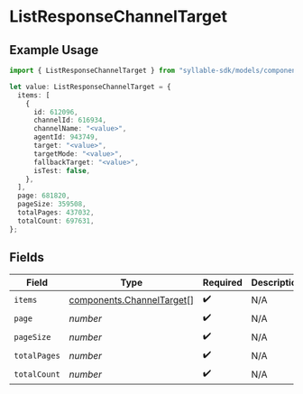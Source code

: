 # ListResponseChannelTarget

## Example Usage

```typescript
import { ListResponseChannelTarget } from "syllable-sdk/models/components";

let value: ListResponseChannelTarget = {
  items: [
    {
      id: 612096,
      channelId: 616934,
      channelName: "<value>",
      agentId: 943749,
      target: "<value>",
      targetMode: "<value>",
      fallbackTarget: "<value>",
      isTest: false,
    },
  ],
  page: 681820,
  pageSize: 359508,
  totalPages: 437032,
  totalCount: 697631,
};
```

## Fields

| Field                                                                  | Type                                                                   | Required                                                               | Description                                                            |
| ---------------------------------------------------------------------- | ---------------------------------------------------------------------- | ---------------------------------------------------------------------- | ---------------------------------------------------------------------- |
| `items`                                                                | [components.ChannelTarget](../../models/components/channeltarget.md)[] | :heavy_check_mark:                                                     | N/A                                                                    |
| `page`                                                                 | *number*                                                               | :heavy_check_mark:                                                     | N/A                                                                    |
| `pageSize`                                                             | *number*                                                               | :heavy_check_mark:                                                     | N/A                                                                    |
| `totalPages`                                                           | *number*                                                               | :heavy_check_mark:                                                     | N/A                                                                    |
| `totalCount`                                                           | *number*                                                               | :heavy_check_mark:                                                     | N/A                                                                    |